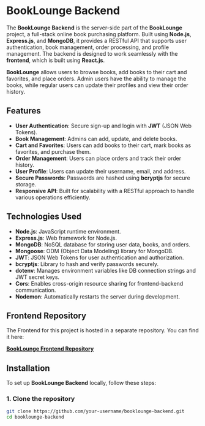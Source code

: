 # BookLounge Backend

The **BookLounge Backend** is the server-side part of the **BookLounge** project, a full-stack online book purchasing platform. Built using **Node.js**, **Express.js**, and **MongoDB**, it provides a RESTful API that supports user authentication, book management, order processing, and profile management. The backend is designed to work seamlessly with the **frontend**, which is built using **React.js**.

**BookLounge** allows users to browse books, add books to their cart and favorites, and place orders. Admin users have the ability to manage the books, while regular users can update their profiles and view their order history.

## Features

- **User Authentication**: Secure sign-up and login with **JWT** (JSON Web Tokens).
- **Book Management**: Admins can add, update, and delete books.
- **Cart and Favorites**: Users can add books to their cart, mark books as favorites, and purchase them.
- **Order Management**: Users can place orders and track their order history.
- **User Profile**: Users can update their username, email, and address.
- **Secure Passwords**: Passwords are hashed using **bcryptjs** for secure storage.
- **Responsive API**: Built for scalability with a RESTful approach to handle various operations efficiently.

## Technologies Used

- **Node.js**: JavaScript runtime environment.
- **Express.js**: Web framework for Node.js.
- **MongoDB**: NoSQL database for storing user data, books, and orders.
- **Mongoose**: ODM (Object Data Modeling) library for MongoDB.
- **JWT**: JSON Web Tokens for user authentication and authorization.
- **bcryptjs**: Library to hash and verify passwords securely.
- **dotenv**: Manages environment variables like DB connection strings and JWT secret keys.
- **Cors**: Enables cross-origin resource sharing for frontend-backend communication.
- **Nodemon**: Automatically restarts the server during development.

## Frontend Repository

The Frontend for this project is hosted in a separate repository. You can find it here:

[**BookLounge Frontend Repository**](https://github.com/Vedantsingh123/Booklounge_frontend)


## Installation

To set up **BookLounge Backend** locally, follow these steps:

### 1. Clone the repository

```bash
git clone https://github.com/your-username/booklounge-backend.git
cd booklounge-backend
